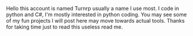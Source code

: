 Hello this account is named Turnrp usually a name I use most.
I code in python and C#, I'm mostly interested in python coding.
You may see some of my fun projects I will post here may move towards actual tools.
Thanks for taking time just to read this useless read me.
